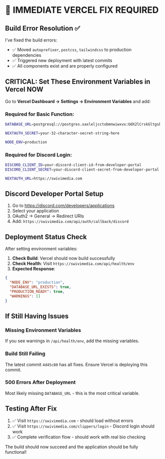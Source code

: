 # 🚨 IMMEDIATE VERCEL FIX REQUIRED

## Build Error Resolution ✅

I've fixed the build errors:
- ✅ Moved `autoprefixer`, `postcss`, `tailwindcss` to production dependencies
- ✅ Triggered new deployment with latest commits
- ✅ All components exist and are properly configured

## CRITICAL: Set These Environment Variables in Vercel NOW

Go to **Vercel Dashboard → Settings → Environment Variables** and add:

### Required for Basic Function:
```bash
DATABASE_URL=postgresql://postgres.xaxleljcctobmnwiwxvx:UdX2lCrskGltgsbH@aws-1-us-east-2.pooler.supabase.com:6543/postgres

NEXTAUTH_SECRET=your-32-character-secret-string-here

NODE_ENV=production
```

### Required for Discord Login:
```bash
DISCORD_CLIENT_ID=your-discord-client-id-from-developer-portal
DISCORD_CLIENT_SECRET=your-discord-client-secret-from-developer-portal

NEXTAUTH_URL=https://swivimedia.com
```

## Discord Developer Portal Setup

1. Go to https://discord.com/developers/applications
2. Select your application
3. OAuth2 → General → Redirect URIs
4. Add: `https://swivimedia.com/api/auth/callback/discord`

## Deployment Status Check

After setting environment variables:

1. **Check Build**: Vercel should now build successfully
2. **Check Health**: Visit `https://swivimedia.com/api/health/env`
3. **Expected Response**:
```json
{
  "NODE_ENV": "production",
  "DATABASE_URL_EXISTS": true,
  "PRODUCTION_READY": true,
  "WARNINGS": []
}
```

## If Still Having Issues

### Missing Environment Variables
If you see warnings in `/api/health/env`, add the missing variables.

### Build Still Failing
The latest commit `4d45c80` has all fixes. Ensure Vercel is deploying this commit.

### 500 Errors After Deployment
Most likely missing `DATABASE_URL` - this is the most critical variable.

## Testing After Fix

1. ✅ Visit `https://swivimedia.com` - should load without errors
2. ✅ Visit `https://swivimedia.com/clippers/login` - Discord login should work
3. ✅ Complete verification flow - should work with real bio checking

The build should now succeed and the application should be fully functional!
